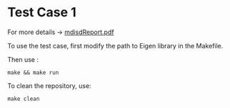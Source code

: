 # Test Case 1
For more details -> <a href="https://github.com/MalmbergNilsPolimi/mdisd/blob/main/doc/mdisdReport.pdf" target="_blank">mdisdReport.pdf</a>


To use the test case, first modify the path to Eigen library in the Makefile. 

Then use :
```
make && make run
```

To clean the repository, use:
```
make clean
````
